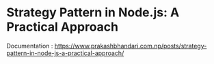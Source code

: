 
# Strategy Pattern in Node.js: A Practical Approach

Documentation :
https://www.prakashbhandari.com.np/posts/strategy-pattern-in-node-js-a-practical-approach/
